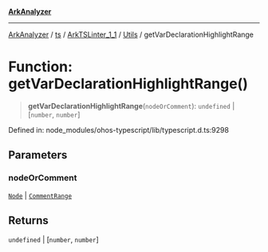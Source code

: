 [**ArkAnalyzer**](../../../../../../../../README.md)

***

[ArkAnalyzer](../../../../../../../../globals.md) / [ts](../../../../../README.md) / [ArkTSLinter\_1\_1](../../../README.md) / [Utils](../README.md) / getVarDeclarationHighlightRange

# Function: getVarDeclarationHighlightRange()

> **getVarDeclarationHighlightRange**(`nodeOrComment`): `undefined` \| \[`number`, `number`\]

Defined in: node\_modules/ohos-typescript/lib/typescript.d.ts:9298

## Parameters

### nodeOrComment

[`Node`](../../../../../interfaces/Node.md) | [`CommentRange`](../../../../../interfaces/CommentRange.md)

## Returns

`undefined` \| \[`number`, `number`\]
